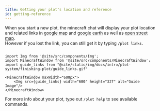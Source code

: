 ```yaml
---
title: Getting your plot's location and reference
id: getting-reference
---
```


When you start a new plot, the minecraft chat will display your plot location and related links in [google map](https://google.com/maps) and [google earth](https://google.com/earth) as well as [open street map](https://www.openstreetmap.org).<br/>
However if you lost the link, you can still get it by typing `/plot links`.

```mdx-code-block

import Img from '@site/src/components/Img';
import MinecraftWindow from '@site/src/components/MinecraftWindow';
import guide_links from "@site/static/img/docs/intro/plot-system/finishing-plot/guide_links.gif"

<MinecraftWindow maxWidth="600px">
    <Img src={guide_links} width="600" height="327" alt="Guide Image"/>
</MinecraftWindow>

```

For more info about your plot, type out `/plot help` to see available commands.
